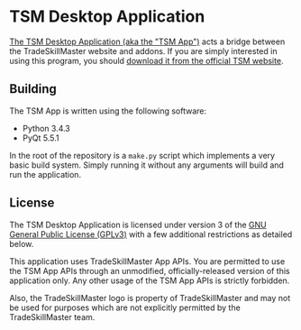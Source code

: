 # TSM Desktop Application

[The TSM Desktop Application (aka the "TSM App")](https://www.tradeskillmaster.com/app/overview) acts a bridge between
the TradeSkillMaster website and addons. If you are simply interested in using this program, you should
[download it from the official TSM website](https://www.tradeskillmaster.com/app/overview).

## Building

The TSM App is written using the following software:

* Python 3.4.3
* PyQt 5.5.1

In the root of the repository is a `make.py` script which implements a very basic build system. Simply running it without
any arguments will build and run the application.

## License

The TSM Desktop Application is licensed under version 3 of the
[GNU General Public License (GPLv3)](http://www.gnu.org/licenses/gpl.txt) with a few additional restrictions as
detailed below.

This application uses TradeSkillMaster App APIs. You are permitted to use the TSM App APIs through an unmodified,
officially-released version of this application only. Any other usage of the TSM App APIs is strictly forbidden.

Also, the TradeSkillMaster logo is property of TradeSkillMaster and may not be used for purposes which are not
explicitly permitted by the TradeSkillMaster team.